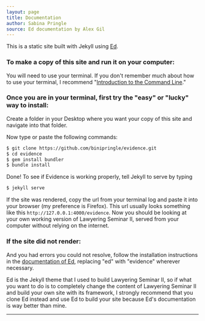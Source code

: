 ```yaml
---
layout: page
title: Documentation
author: Sabina Pringle
source: Ed documentation by Alex Gil
---
```


This is a static site built with Jekyll using [Ed](https://elotroalex.github.io/ed/).

### To make a copy of this site and run it on your computer:

You will need to use your terminal. If you don't remember much about how to use your terminal, I recommend "[Introduction to the Command Line](https://github.com/GC-DRI/command-line)."

### Once you are in your terminal, first try the "easy" or "lucky" way to install:

Create a folder in your Desktop where you want your copy of this site and navigate into that folder.

Now type or paste the following commands:

~~~ bash
$ git clone https://github.com/binipringle/evidence.git
$ cd evidence
$ gem install bundler
$ bundle install
~~~

Done! To see if Evidence is working properly, tell Jekyll to serve by typing

~~~ bash
$ jekyll serve
~~~

If the site was rendered, copy the url from your terminal log and paste it into your browser (my preference is Firefox). This url usually looks something like this `http://127.0.0.1:4000/evidence`. Now you should be looking at your own working version of Lawyering Seminar II, served from your computer without relying on the internet.

### If the site did not render:

And you had errors you could not resolve, follow the installation instructions in the [documentation of Ed](https://elotroalex.github.io/ed/documentation/), replacing "ed" with "evidence" wherever necessary.

Ed is the Jekyll theme that I used to build Lawyering Seminar II, so if what you want to do is to completely change the content of Lawyering Seminar II and build your own site with its framework, I strongly recommend that you clone Ed instead and use Ed to build your site because Ed's documentation is way better than mine.

---

